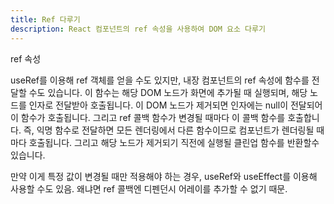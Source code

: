 ```yaml
---
title: Ref 다루기
description: React 컴포넌트의 ref 속성을 사용하여 DOM 요소 다루기
---
```

ref 속성

useRef를 이용해 ref 객체를 얻을 수도 있지만, 내장 컴포넌트의 ref 속성에 함수를 전달할 수도 있습니다. 이 함수는 해당 DOM 노드가 화면에 추가될 때 실행되며, 해당 노드를 인자로 전달받아 호출됩니다. 
이 DOM 노드가 제거되면 인자에는 null이 전달되어 이 함수가 호출됩니다.
그리고 ref 콜백 함수가 변경될 때마다 이 콜백 함수를 호출합니다. 즉, 익명 함수로 전달하면 모든 렌더링에서 다른 함수이므로 컴포넌트가 렌더링될 때마다 호출됩니다. 
그리고 해당 노드가 제거되기 직전에 실행될 클린업 함수를 반환할수 있습니다. 

만약 이게 특정 값이 변경될 때만 적용해야 하는 경우, useRef와 useEffect를 이용해 사용할 수도 있음. 왜냐면 ref 콜백엔 디펜던시 어레이를 추가할 수 없기 때문.
